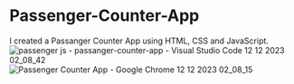 # Passenger-Counter-App
I created a Passanger Counter App using HTML, CSS and JavaScript.
![passenger js - passanger-counter-app - Visual Studio Code 12 12 2023 02_08_42](https://github.com/1turanhuseyin/Passenger-Counter-App/assets/133884333/25fc0a45-ebfd-4b7a-9824-4c3500125a81)
![Passenger Counter App - Google Chrome 12 12 2023 02_08_15](https://github.com/1turanhuseyin/Passenger-Counter-App/assets/133884333/83ef0b8f-5c18-45c4-afc8-452742fbf33a)
